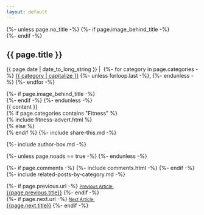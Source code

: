 ```yaml
---
layout: default
---
```

<section class="container post">  
  {%- unless page.no_title -%}
    {%- if page.image_behind_title -%}
      <div class="post-feature" style="background-image: url(/images/posts/1080x450/{{ page.image }})">
        <div class="post-header">
    {%- endif -%}
    <h1>{{ page.title }}</h1>
    <p class="post-meta">  
      {{ page.date | date_to_long_string }} |&nbsp;
      {%- for category in page.categories -%}
        <a href="/category/{{ category | slugize | downcase | replace: ' ', '-' }}/">{{ category | capitalize }}</a>
        {%- unless forloop.last -%}, {%- endunless -%}
      {%- endfor -%}
    </p>
    {%- if page.image_behind_title -%}
        </div>
      </div>
    {%- endif -%}
  {%- endunless -%}
  
  <div class="post-content">
    {{ content }}
  </div>  
  
  <div class="row">
    {% if page.categories contains "Fitness" %}
      <div class="col-12 col-lg-6">
        {% include fitness-advert.html %}
      </div>
      <div class="col-12 col-lg-6">
    {% else %}
      <div class="col-12 col-md-8 offset-md-4 col-lg-6 offset-lg-6">
    {% endif %}
      {%- include share-this.md -%}  
    </div>
  </div>
  
  {%- include author-box.md -%}  
  
  {%- unless page.noads == true -%}
    <!--
    <section class="container-fluid p-0 advert banner bg-light">
      {% ads {"adslot": "4141441050"} %}
    </section>
    -->
  {%- endunless -%}
  
  {%- if page.comments -%}
    {%- include comments.html -%}
  {%- endif -%}  
  {%- include related-posts-by-category.md -%}
  
  <div class="row post-navigation">
    <div class="col-6 pagination">
    {%- if page.previous.url -%}
      <a class="prev page-link" href="{{page.previous.url}}"><i class="fas fa-arrow-left"></i><span><small>Previous Article:</small><br>{{page.previous.title}}</span></a>
    {%- endif -%}
    </div>
    <div class="col-6 pagination justify-content-right text-right" style="justify-content:flex-end">
    {%- if page.next.url -%}
      <a class="next page-link" href="{{page.next.url}}"><span><small>Next Article:</small><br>{{page.next.title}}</span><i class="fas fa-arrow-right"></i></a>
    {%- endif -%}
    </div>
  </div>

</section>